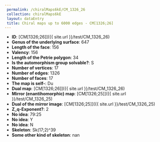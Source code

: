 ```yaml
--- 
 permalink: /chiralMaps6kE/CM_1326_26 
 collection: chiralMaps6kE
 layout: dataEntry
 title: Chiral maps up to 6000 edges - CM[1326;26]
---
```


- **ID**: [CM[1326;26]]({{ site.url }}/test/CM_1326_26)
- **Genus of the underlying surface**: 647
- **Length of the face**: 156
- **Valency**: 156
- **Length of the Petrie polygon**: 34
- **Is the automorphism group solvable?**: S
- **Number of vertices**: 17
- **Number of edges**: 1326
- **Number of faces**: 17
- **The map is self-**: Du
- **Dual map**: [CM[1326;26]]({{ site.url }}/test/CM_1326_26)
- **Mirror (enantihomorphic) map**: [CM[1326;25]]({{ site.url }}/test/CM_1326_25)
- **Dual of the mirror image**: [CM[1326;25]]({{ site.url }}/test/CM_1326_25)
- **Z_q-Exponent?**: 2
- **No idea**:  79:25
- **No idea**: Y
- **No idea**: N
- **Skeleton**: Sk(17;2)^39
- **Some other kind of skeleton**: nan
